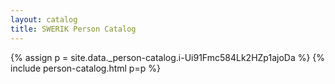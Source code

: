 ```yaml
---
layout: catalog
title: SWERIK Person Catalog
---
```

{% assign p = site.data._person-catalog.i-Ui91Fmc584Lk2HZp1ajoDa %}
{% include person-catalog.html p=p %}

